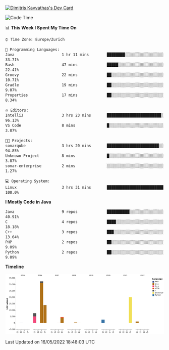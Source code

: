 <a href="https://app.daily.dev/JimR21"><img src="https://api.daily.dev/devcards/1a6ea627b9cf4de4a4f1b5f5cac8c85e.png?r=t8i" width="400" alt="Dimitris Kavvathas's Dev Card"/></a>

<!--START_SECTION:waka-->
![Code Time](http://img.shields.io/badge/Code%20Time-3%2C453%20hrs%2018%20mins-blue)

📊 **This Week I Spent My Time On** 

```text
⌚︎ Time Zone: Europe/Zurich

💬 Programming Languages: 
Java                     1 hr 11 mins        ████████░░░░░░░░░░░░░░░░░   33.71% 
Bash                     47 mins             █████░░░░░░░░░░░░░░░░░░░░   22.41% 
Groovy                   22 mins             ██░░░░░░░░░░░░░░░░░░░░░░░   10.71% 
Gradle                   19 mins             ██░░░░░░░░░░░░░░░░░░░░░░░   9.07% 
Properties               17 mins             ██░░░░░░░░░░░░░░░░░░░░░░░   8.34%

🔥 Editors: 
IntelliJ                 3 hrs 23 mins       ████████████████████████░   96.13% 
VS Code                  8 mins              █░░░░░░░░░░░░░░░░░░░░░░░░   3.87%

🐱‍💻 Projects: 
sonarqube                3 hrs 20 mins       ███████████████████████░░   94.85% 
Unknown Project          8 mins              █░░░░░░░░░░░░░░░░░░░░░░░░   3.87% 
sonar-enterprise         2 mins              ░░░░░░░░░░░░░░░░░░░░░░░░░   1.27%

💻 Operating System: 
Linux                    3 hrs 31 mins       █████████████████████████   100.0%

```

**I Mostly Code in Java** 

```text
Java                     9 repos             ██████████░░░░░░░░░░░░░░░   40.91% 
C                        4 repos             ████░░░░░░░░░░░░░░░░░░░░░   18.18% 
C++                      3 repos             ███░░░░░░░░░░░░░░░░░░░░░░   13.64% 
PHP                      2 repos             ██░░░░░░░░░░░░░░░░░░░░░░░   9.09% 
Python                   2 repos             ██░░░░░░░░░░░░░░░░░░░░░░░   9.09%

```


**Timeline**

![Chart not found](https://raw.githubusercontent.com/JimR21/JimR21/master/charts/bar_graph.png) 


 Last Updated on 16/05/2022 18:48:03 UTC
<!--END_SECTION:waka-->

<!--
**JimR21/JimR21** is a ✨ _special_ ✨ repository because its `README.md` (this file) appears on your GitHub profile.

Here are some ideas to get you started:

- 🔭 I’m currently working on ...
- 🌱 I’m currently learning ...
- 👯 I’m looking to collaborate on ...
- 🤔 I’m looking for help with ...
- 💬 Ask me about ...
- 📫 How to reach me: ...
- 😄 Pronouns: ...
- ⚡ Fun fact: ...
-->
